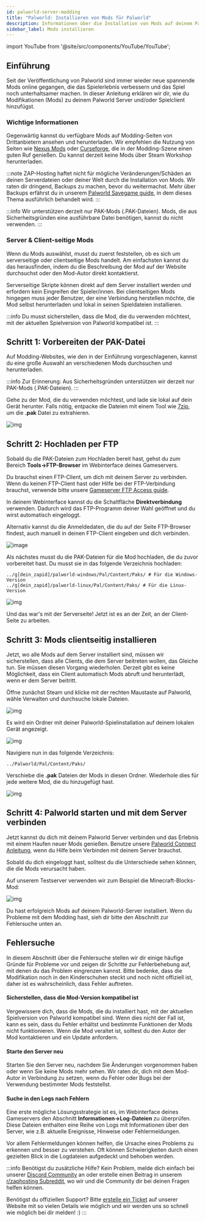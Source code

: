 ```yaml
---
id: palworld-server-modding
title: "Palworld: Installieren von Mods für Palworld"
description: Informationen über die Installation von Mods auf deinem Palworld-Server oder Spiel-Client von ZAP-Hosting - ZAP-Hosting.com Dokumentation
sidebar_label: Mods installieren
---
```




import YouTube from '@site/src/components/YouTube/YouTube'; 

## Einführung

Seit der Veröffentlichung von Palworld sind immer wieder neue spannende Mods online gegangen, die das Spielerlebnis verbessern und das Spiel noch unterhaltsamer machen. In dieser Anleitung erklären wir dir, wie du Modifikationen (Mods) zu deinem Palworld Server und/oder Spielclient hinzufügst.

<YouTube videoId="x4tfL3Vi5qE" title="How To Install Mods On Your Palworld Server!" description="Hast du das Gefühl, dass du etwas besser verstehst, wenn du es in Aktion siehst? Wir haben etwas für dich! Tauche ab in unser Video, welches alles für dich zusammenfasst. Egal, ob du es eilig hast oder einfach nur Informationen auf möglichst verständliche Art und Weise aufnehmen möchtest!"/>

### Wichtige Informationen

Gegenwärtig kannst du verfügbare Mods auf Modding-Seiten von Drittanbietern ansehen und herunterladen. Wir empfehlen die Nutzung von Seiten wie [Nexus Mods](https://www.nexusmods.com/palworld/) oder [Curseforge](https://www.curseforge.com/palworld/), die in der Modding-Szene einen guten Ruf genießen. Du kannst derzeit keine Mods über Steam Workshop herunterladen.

:::note
ZAP-Hosting haftet nicht für mögliche Veränderungen/Schäden an deinen Serverdateien oder deiner Welt durch die Installation von Mods. Wir raten dir dringend, Backups zu machen, bevor du weitermachst. Mehr über Backups erfährst du in unserem [Palworld Savegame guide](https://zap-hosting.com/guides/docs/palworld-server-savegames), in dem dieses Thema ausführlich behandelt wird.
:::

:::info
Wir unterstützen derzeit nur PAK-Mods (.PAK-Dateien). Mods, die aus Sicherheitsgründen eine ausführbare Datei benötigen, kannst du nicht verwenden.
:::



### Server & Client-seitige Mods

Wenn du Mods auswählst, musst du zuerst feststellen, ob es sich um serverseitige oder clientseitige Mods handelt. Am einfachsten kannst du das herausfinden, indem du die Beschreibung der Mod auf der Website durchsuchst oder den Mod-Autor direkt kontaktierst.

Serverseitige Skripte können direkt auf dem Server installiert werden und erfordern kein Eingreifen der Spieler/innen. Bei clientseitigen Mods hingegen muss jeder Benutzer, der eine Verbindung herstellen möchte, die Mod selbst herunterladen und lokal in seinen Spieldateien installieren.

:::info
Du musst sicherstellen, dass die Mod, die du verwenden möchtest, mit der aktuellen Spielversion von Palworld kompatibel ist.
:::



## Schritt 1: Vorbereiten der PAK-Datei

Auf Modding-Websites, wie den in der Einführung vorgeschlagenen, kannst du eine große Auswahl an verschiedenen Mods durchsuchen und herunterladen.

:::info
Zur Erinnerung: Aus Sicherheitsgründen unterstützen wir derzeit nur PAK-Mods (.PAK-Dateien).
:::

Gehe zu der Mod, die du verwenden möchtest, und lade sie lokal auf dein Gerät herunter. Falls nötig, entpacke die Dateien mit einem Tool wie [7zip](https://www.7-zip.org/), um die **.pak** Datei zu extrahieren.

![img](https://screensaver01.zap-hosting.com/index.php/s/EA4NBWkQAZQoqfi/preview)



## Schritt 2: Hochladen per FTP

Sobald du die PAK-Dateien zum Hochladen bereit hast, gehst du zum Bereich **Tools->FTP-Browser** im Webinterface deines Gameservers. 

Du brauchst einen FTP-Client, um dich mit deinem Server zu verbinden. Wenn du keinen FTP-Client hast oder Hilfe bei der FTP-Verbindung brauchst, verwende bitte unsere [Gameserver FTP Access guide](gameserver-ftpaccess.md).

In deinem Webinterface kannst du die Schaltfläche **Direktverbindung** verwenden. Dadurch wird das FTP-Programm deiner Wahl geöffnet und du wirst automatisch eingeloggt. 

Alternativ kannst du die Anmeldedaten, die du auf der Seite FTP-Browser findest, auch manuell in deinen FTP-Client eingeben und dich verbinden.

![image](https://github.com/zaphosting/docs/assets/42719082/01a28fcf-c576-4c97-9090-9201bdb01d04)

Als nächstes musst du die PAK-Dateien für die Mod hochladen, die du zuvor vorbereitet hast. Du musst sie in das folgende Verzeichnis hochladen:
```
../g[dein_zapid]/palworld-windows/Pal/Content/Paks/ # Für die Windows-Version
../g[dein_zapid]/palworld-linux/Pal/Content/Paks/ # Für die Linux-Version
```

![img](https://screensaver01.zap-hosting.com/index.php/s/87wqpW65SibyLGz/preview)

Und das war's mit der Serverseite! Jetzt ist es an der Zeit, an der Client-Seite zu arbeiten.



## Schritt 3: Mods clientseitig installieren

Jetzt, wo alle Mods auf dem Server installiert sind, müssen wir sicherstellen, dass alle Clients, die dem Server beitreten wollen, das Gleiche tun. Sie müssen diesen Vorgang wiederholen. Derzeit gibt es keine Möglichkeit, dass ein Client automatisch Mods abruft und herunterlädt, wenn er dem Server beitritt.

Öffne zunächst Steam und klicke mit der rechten Maustaste auf Palworld, wähle Verwalten und durchsuche lokale Dateien.

![img](https://screensaver01.zap-hosting.com/index.php/s/zf8iSjsJNit9sqB/preview)

Es wird ein Ordner mit deiner Palworld-Spielinstallation auf deinem lokalen Gerät angezeigt.

![img](https://screensaver01.zap-hosting.com/index.php/s/GwSzNffxDJaJCrX/preview)

Navigiere nun in das folgende Verzeichnis: 
```
../Palworld/Pal/Content/Paks/
```

Verschiebe die **.pak** Dateien der Mods in diesen Ordner. Wiederhole dies für jede weitere Mod, die du hinzugefügt hast.

![img](https://screensaver01.zap-hosting.com/index.php/s/ZmAtezELEbNCwc4/preview)



## Schritt 4: Palworld starten und mit dem Server verbinden

Jetzt kannst du dich mit deinem Palworld Server verbinden und das Erlebnis mit einem Haufen neuer Mods genießen. Benutze unsere [Palworld Connect Anleitung](palworld-connect.md), wenn du Hilfe beim Verbinden mit deinem Server brauchst.

Sobald du dich eingeloggt hast, solltest du die Unterschiede sehen können, die die Mods verursacht haben.

Auf unserem Testserver verwenden wir zum Beispiel die Minecraft-Blocks-Mod:

![img](https://screensaver01.zap-hosting.com/index.php/s/dxytjjrwaqLtiik/preview)

Du hast erfolgreich Mods auf deinem Palworld-Server installiert. Wenn du Probleme mit dem Modding hast, sieh dir bitte den Abschnitt zur Fehlersuche unten an.



## Fehlersuche

In diesem Abschnitt über die Fehlersuche stellen wir dir einige häufige Gründe für Probleme vor und zeigen dir Schritte zur Fehlerbehebung auf, mit denen du das Problem eingrenzen kannst. Bitte bedenke, dass die Modifikation noch in den Kinderschuhen steckt und noch nicht offiziell ist, daher ist es wahrscheinlich, dass Fehler auftreten.

#### Sicherstellen, dass die Mod-Version kompatibel ist

Vergewissere dich, dass die Mods, die du installiert hast, mit der aktuellen Spielversion von Palworld kompatibel sind. Wenn dies nicht der Fall ist, kann es sein, dass du Fehler erhältst und bestimmte Funktionen der Mods nicht funktionieren. Wenn die Mod veraltet ist, solltest du den Autor der Mod kontaktieren und ein Update anfordern.

#### Starte den Server neu

Starten Sie den Server neu, nachdem Sie Änderungen vorgenommen haben oder wenn Sie keine Mods mehr sehen. Wir raten dir, dich mit dem Mod-Autor in Verbindung zu setzen, wenn du Fehler oder Bugs bei der Verwendung bestimmter Mods feststellst.

#### Suche in den Logs nach Fehlern

Eine erste mögliche Lösungsstrategie ist es, im Webinterface deines Gameservers den Abschnitt **Informationen->Log-Dateien** zu überprüfen. Diese Dateien enthalten eine Reihe von Logs mit Informationen über den Server, wie z.B. aktuelle Ereignisse, Hinweise oder Fehlermeldungen.

Vor allem Fehlermeldungen können helfen, die Ursache eines Problems zu erkennen und besser zu verstehen. Oft können Schwierigkeiten durch einen gezielten Blick in die Logdateien aufgedeckt und behoben werden.

:::info
Benötigst du zusätzliche Hilfe? Kein Problem, melde dich einfach bei unserer [Discord Community](https://discord.com/invite/zaphosting) an oder erstelle einen Beitrag in unserem [r/zaphosting Subreddit](https://www.reddit.com/r/zaphosting/), wo wir und die Community dir bei deinen Fragen helfen können.

Benötigst du offiziellen Support? Bitte [erstelle ein Ticket](https://zap-hosting.com/en/customer/support/) auf unserer Website mit so vielen Details wie möglich und wir werden uns so schnell wie möglich bei dir melden! :)
:::